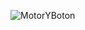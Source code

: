 ![MotorYBoton](https://user-images.githubusercontent.com/99991637/223855300-3fabf401-03b9-47b5-b10b-8019a60b4928.png)
